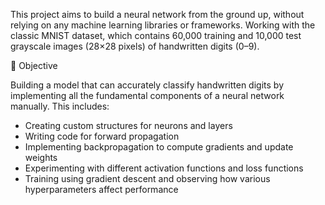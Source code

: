 This project aims to build a neural network from the ground up, without relying on any machine learning libraries or frameworks. Working with the classic MNIST dataset, which contains 60,000 training and 10,000 test grayscale images (28×28 pixels) of handwritten digits (0–9).


🎯 Objective

Building a model that can accurately classify handwritten digits by implementing all the fundamental components of a neural network manually. This includes:

- Creating custom structures for neurons and layers
- Writing code for forward propagation
- Implementing backpropagation to compute gradients and update weights
- Experimenting with different activation functions and loss functions
- Training using gradient descent and observing how various hyperparameters affect performance
